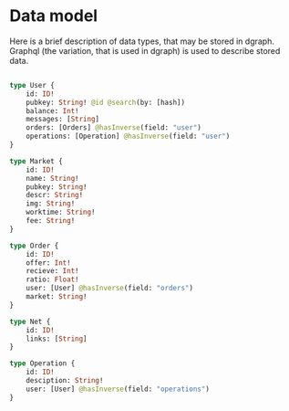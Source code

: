 # Data model

Here is a brief description of data types, that may be stored in dgraph. Graphql (the variation, that is used in dgraph) is used to describe stored data. 


```graphql

type User {
    id: ID!
    pubkey: String! @id @search(by: [hash])
    balance: Int!
    messages: [String]
    orders: [Orders] @hasInverse(field: "user")
    operations: [Operation] @hasInverse(field: "user")
}

type Market {
    id: ID!
    name: String!
    pubkey: String!
    descr: String!
    img: String!
    worktime: String!
    fee: String!
}

type Order {
    id: ID!
    offer: Int!
    recieve: Int!
    ratio: Float!
    user: [User] @hasInverse(field: "orders")
    market: String!
}

type Net {
    id: ID!
    links: [String]
}

type Operation {
    id: ID!
    desciption: String!
    user: [User] @hasInverse(field: "operations")
}

```